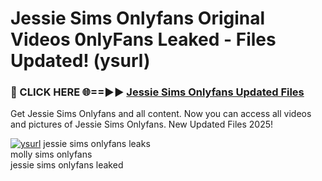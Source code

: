 # Jessie Sims Onlyfans Original Videos 0nlyFans Leaked - Files Updated! (ysurl)

<h3>🔴 CLICK HERE 🌐==►► <a href="https://tinyurl.com/4seja8ks" rel="nofollow">Jessie Sims Onlyfans Updated Files</a></h3>

Get Jessie Sims Onlyfans and all content. Now you can access all videos and pictures of Jessie Sims Onlyfans. New Updated Files 2025!

[![ysurl](https://i.imgur.com/EWjZXRe.gif)](https://tinyurl.com/4seja8ks)
jessie sims onlyfans leaks<br>
molly sims onlyfans<br>
jessie sims onlyfans leaked
